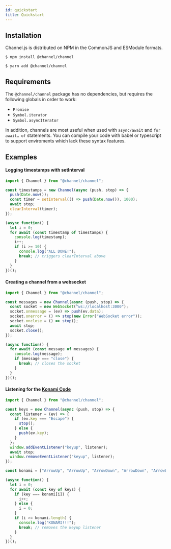 ```yaml
---
id: quickstart
title: Quickstart
---
```


## Installation

Channel.js is distributed on NPM in the CommonJS and ESModule formats.

`$ npm install @channel/channel`

`$ yarn add @channel/channel`

## Requirements

The `@channel/channel` package has no dependencies, but requires the following globals in order to work:
- `Promise`
- `Symbol.iterator`
- `Symbol.asyncIterator`

In addition, channels are most useful when used with `async/await` and `for await… of` statements. You can compile your code with babel or typescript to support enviroments which lack these syntax features.

## Examples

#### Logging timestamps with setInterval

```js
import { Channel } from "@channel/channel";

const timestamps = new Channel(async (push, stop) => {
  push(Date.now());
  const timer = setInterval(() => push(Date.now()), 1000);
  await stop;
  clearInterval(timer);
});

(async function() {
  let i = 0;
  for await (const timestamp of timestamps) {
    console.log(timestamp);
    i++;
    if (i >= 10) {
      console.log("ALL DONE!");
      break; // triggers clearInterval above
    }
  }
})();
```

#### Creating a channel from a websocket

```js
import { Channel } from "@channel/channel";

const messages = new Channel(async (push, stop) => {
  const socket = new WebSocket("ws://localhost:3000");
  socket.onmessage = (ev) => push(ev.data);
  socket.onerror = () => stop(new Error("WebSocket error"));
  socket.onclose = () => stop();
  await stop;
  socket.close();
});

(async function() {
  for await (const message of messages) {
    console.log(message);
    if (message === "close") {
      break; // closes the socket
    }
  }
})();
```

#### Listening for the [Konami Code](https://en.wikipedia.org/wiki/Konami_Code)

```js
import { Channel } from "@channel/channel";

const keys = new Channel(async (push, stop) => {
  const listener = (ev) => {
    if (ev.key === "Escape") {
      stop();
    } else {
      push(ev.key);
    }
  };
  window.addEventListener("keyup", listener);
  await stop;
  window.removeEventListener("keyup", listener);
});

const konami = ["ArrowUp", "ArrowUp", "ArrowDown", "ArrowDown", "ArrowLeft", "ArrowRight", "ArrowLeft", "ArrowRight", "b", "a"];

(async function() {
  let i = 0;
  for await (const key of keys) {
    if (key === konami[i]) {
      i++;
    } else {
      i = 0;
    }
    if (i >= konami.length) {
      console.log("KONAMI!!!");
      break; // removes the keyup listener
    }
  }
})();
```
